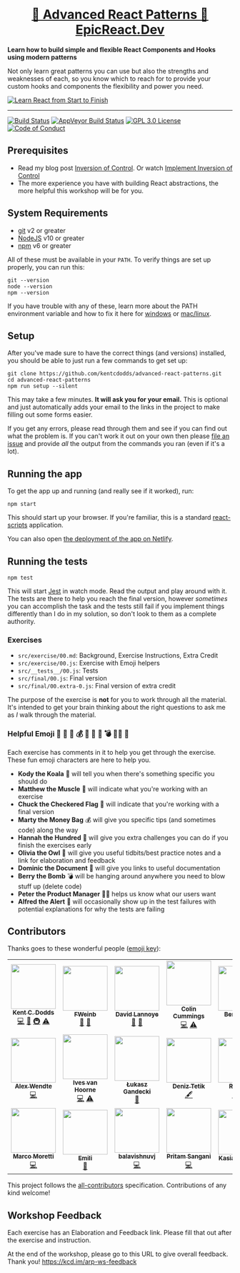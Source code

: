 <div>
  <h1 align="center"><a href="https://epicreact.dev">🤯 Advanced React Patterns 🚀 EpicReact.Dev</a></h1>
  <strong>
    Learn how to build simple and flexible React Components and Hooks using
    modern patterns
  </strong>
  <p>
    Not only learn great patterns you can use but also the strengths and
    weaknesses of each, so you know which to reach for to provide your custom
    hooks and components the flexibility and power you need.
  </p>

  <a href="https://epicreact.dev">
    <img
      alt="Learn React from Start to Finish"
      src="https://kentcdodds.com/images/epicreact-promo/er-1.gif"
    />
  </a>
</div>

<hr />

<!-- prettier-ignore-start -->
[![Build Status][build-badge]][build]
[![AppVeyor Build Status][win-build-badge]][win-build]
[![GPL 3.0 License][license-badge]][license]
[![Code of Conduct][coc-badge]][coc]
<!-- prettier-ignore-end -->

## Prerequisites

- Read my blog post
  [Inversion of Control](https://kentcdodds.com/blog/inversion-of-control). Or
  watch
  [Implement Inversion of Control](https://egghead.io/lessons/egghead-implement-inversion-of-control?pl=kent-s-blog-posts-as-screencasts-eefa540c&af=5236ad)
- The more experience you have with building React abstractions, the more
  helpful this workshop will be for you.

## System Requirements

- [git][git] v2 or greater
- [NodeJS][node] v10 or greater
- [npm][npm] v6 or greater

All of these must be available in your `PATH`. To verify things are set up
properly, you can run this:

```shell
git --version
node --version
npm --version
```

If you have trouble with any of these, learn more about the PATH environment
variable and how to fix it here for [windows][win-path] or
[mac/linux][mac-path].

## Setup

After you've made sure to have the correct things (and versions) installed, you
should be able to just run a few commands to get set up:

```
git clone https://github.com/kentcdodds/advanced-react-patterns.git
cd advanced-react-patterns
npm run setup --silent
```

This may take a few minutes. **It will ask you for your email.** This is
optional and just automatically adds your email to the links in the project to
make filling out some forms easier.

If you get any errors, please read through them and see if you can find out what
the problem is. If you can't work it out on your own then please [file an
issue][issue] and provide _all_ the output from the commands you ran (even if
it's a lot).

## Running the app

To get the app up and running (and really see if it worked), run:

```shell
npm start
```

This should start up your browser. If you're familiar, this is a standard
[react-scripts](https://create-react-app.dev/) application.

You can also open
[the deployment of the app on Netlify](https://advanced-react-patterns.netlify.app/).

## Running the tests

```shell
npm test
```

This will start [Jest](https://jestjs.io/) in watch mode. Read the output and
play around with it. The tests are there to help you reach the final version,
however _sometimes_ you can accomplish the task and the tests still fail if you
implement things differently than I do in my solution, so don't look to them as
a complete authority.

### Exercises

- `src/exercise/00.md`: Background, Exercise Instructions, Extra Credit
- `src/exercise/00.js`: Exercise with Emoji helpers
- `src/__tests__/00.js`: Tests
- `src/final/00.js`: Final version
- `src/final/00.extra-0.js`: Final version of extra credit

The purpose of the exercise is **not** for you to work through all the material.
It's intended to get your brain thinking about the right questions to ask me as
_I_ walk through the material.

### Helpful Emoji 🐨 💪 🏁 💰 💯 🦉 📜 💣 👨‍💼 🚨

Each exercise has comments in it to help you get through the exercise. These fun
emoji characters are here to help you.

- **Kody the Koala** 🐨 will tell you when there's something specific you should
  do
- **Matthew the Muscle** 💪 will indicate what you're working with an exercise
- **Chuck the Checkered Flag** 🏁 will indicate that you're working with a final
  version
- **Marty the Money Bag** 💰 will give you specific tips (and sometimes code)
  along the way
- **Hannah the Hundred** 💯 will give you extra challenges you can do if you
  finish the exercises early
- **Olivia the Owl** 🦉 will give you useful tidbits/best practice notes and a
  link for elaboration and feedback
- **Dominic the Document** 📜 will give you links to useful documentation
- **Berry the Bomb** 💣 will be hanging around anywhere you need to blow stuff
  up (delete code)
- **Peter the Product Manager** 👨‍💼 helps us know what our users want
- **Alfred the Alert** 🚨 will occasionally show up in the test failures with
  potential explanations for why the tests are failing

## Contributors

Thanks goes to these wonderful people
([emoji key](https://github.com/kentcdodds/all-contributors#emoji-key)):

<!-- ALL-CONTRIBUTORS-LIST:START - Do not remove or modify this section -->
<!-- prettier-ignore-start -->
<!-- markdownlint-disable -->
<table>
  <tr>
    <td align="center"><a href="https://kentcdodds.com"><img src="https://avatars.githubusercontent.com/u/1500684?v=3" width="100px;" alt=""/><br /><sub><b>Kent C. Dodds</b></sub></a><br /><a href="https://github.com/kentcdodds/advanced-react-patterns/commits?author=kentcdodds" title="Code">💻</a> <a href="https://github.com/kentcdodds/advanced-react-patterns/commits?author=kentcdodds" title="Documentation">📖</a> <a href="#infra-kentcdodds" title="Infrastructure (Hosting, Build-Tools, etc)">🚇</a> <a href="https://github.com/kentcdodds/advanced-react-patterns/commits?author=kentcdodds" title="Tests">⚠️</a></td>
    <td align="center"><a href="https://github.com/FWeinb"><img src="https://avatars0.githubusercontent.com/u/1250430?v=4" width="100px;" alt=""/><br /><sub><b>FWeinb</b></sub></a><br /><a href="https://github.com/kentcdodds/advanced-react-patterns/issues?q=author%3AFWeinb" title="Bug reports">🐛</a> <a href="#ideas-FWeinb" title="Ideas, Planning, & Feedback">🤔</a></td>
    <td align="center"><a href="https://github.com/dlannoye"><img src="https://avatars2.githubusercontent.com/u/1383720?v=4" width="100px;" alt=""/><br /><sub><b>David Lannoye</b></sub></a><br /><a href="https://github.com/kentcdodds/advanced-react-patterns/issues?q=author%3Adlannoye" title="Bug reports">🐛</a> <a href="https://github.com/kentcdodds/advanced-react-patterns/commits?author=dlannoye" title="Documentation">📖</a></td>
    <td align="center"><a href="https://github.com/colinrcummings"><img src="https://avatars2.githubusercontent.com/u/9815009?s=460&v=4" width="100px;" alt=""/><br /><sub><b>Colin Cummings</b></sub></a><br /><a href="https://github.com/kentcdodds/advanced-react-patterns/commits?author=colinrcummings" title="Code">💻</a> <a href="https://github.com/kentcdodds/advanced-react-patterns/commits?author=colinrcummings" title="Tests">⚠️</a></td>
    <td align="center"><a href="https://github.com/bkoltai"><img src="https://avatars2.githubusercontent.com/u/464764?v=4" width="100px;" alt=""/><br /><sub><b>Benji Koltai</b></sub></a><br /><a href="https://github.com/kentcdodds/advanced-react-patterns/commits?author=bkoltai" title="Documentation">📖</a></td>
    <td align="center"><a href="http://baggasumit.github.io"><img src="https://avatars1.githubusercontent.com/u/1779959?v=4" width="100px;" alt=""/><br /><sub><b>Sumit Bagga</b></sub></a><br /><a href="https://github.com/kentcdodds/advanced-react-patterns/commits?author=baggasumit" title="Documentation">📖</a></td>
    <td align="center"><a href="https://github.com/Tarabyte"><img src="https://avatars0.githubusercontent.com/u/2027010?v=4" width="100px;" alt=""/><br /><sub><b>Yury Tarabanko</b></sub></a><br /><a href="https://github.com/kentcdodds/advanced-react-patterns/commits?author=Tarabyte" title="Code">💻</a></td>
  </tr>
  <tr>
    <td align="center"><a href="http://www.wendtedesigns.com/"><img src="https://avatars2.githubusercontent.com/u/5779538?v=4" width="100px;" alt=""/><br /><sub><b>Alex Wendte</b></sub></a><br /><a href="https://github.com/kentcdodds/advanced-react-patterns/commits?author=themostcolm" title="Code">💻</a></td>
    <td align="center"><a href="https://twitter.com/CompuIves"><img src="https://avatars3.githubusercontent.com/u/587016?v=4" width="100px;" alt=""/><br /><sub><b>Ives van Hoorne</b></sub></a><br /><a href="https://github.com/kentcdodds/advanced-react-patterns/commits?author=CompuIves" title="Code">💻</a> <a href="https://github.com/kentcdodds/advanced-react-patterns/commits?author=CompuIves" title="Tests">⚠️</a></td>
    <td align="center"><a href="http://team.thebrain.pro"><img src="https://avatars1.githubusercontent.com/u/4002543?v=4" width="100px;" alt=""/><br /><sub><b>Łukasz Gandecki</b></sub></a><br /><a href="https://github.com/kentcdodds/advanced-react-patterns/commits?author=lgandecki" title="Documentation">📖</a></td>
    <td align="center"><a href="https://github.com/deniztetik"><img src="https://avatars0.githubusercontent.com/u/14167019?v=4" width="100px;" alt=""/><br /><sub><b>Deniz Tetik</b></sub></a><br /><a href="#content-deniztetik" title="Content">🖋</a></td>
    <td align="center"><a href="https://github.com/Ruffeng"><img src="https://avatars1.githubusercontent.com/u/18511772?v=4" width="100px;" alt=""/><br /><sub><b>Ruffeng</b></sub></a><br /><a href="#content-Ruffeng" title="Content">🖋</a> <a href="https://github.com/kentcdodds/advanced-react-patterns/commits?author=Ruffeng" title="Code">💻</a></td>
    <td align="center"><a href="https://stackshare.io/jdorfman/decisions"><img src="https://avatars1.githubusercontent.com/u/398230?v=4" width="100px;" alt=""/><br /><sub><b>Justin Dorfman</b></sub></a><br /><a href="#fundingFinding-jdorfman" title="Funding Finding">🔍</a></td>
    <td align="center"><a href="http://alexmunoz.github.io"><img src="https://avatars3.githubusercontent.com/u/3093946?v=4" width="100px;" alt=""/><br /><sub><b>Alex Munoz</b></sub></a><br /><a href="https://github.com/kentcdodds/advanced-react-patterns/commits?author=AlexMunoz" title="Documentation">📖</a></td>
  </tr>
  <tr>
    <td align="center"><a href="https://github.com/marcosvega91"><img src="https://avatars2.githubusercontent.com/u/5365582?v=4" width="100px;" alt=""/><br /><sub><b>Marco Moretti</b></sub></a><br /><a href="https://github.com/kentcdodds/advanced-react-patterns/commits?author=marcosvega91" title="Code">💻</a></td>
    <td align="center"><a href="https://github.com/emipc"><img src="https://avatars1.githubusercontent.com/u/26004903?v=4" width="100px;" alt=""/><br /><sub><b>Emili</b></sub></a><br /><a href="https://github.com/kentcdodds/advanced-react-patterns/commits?author=emipc" title="Documentation">📖</a></td>
    <td align="center"><a href="https://github.com/balavishnuvj"><img src="https://avatars3.githubusercontent.com/u/13718688?v=4" width="100px;" alt=""/><br /><sub><b>balavishnuvj</b></sub></a><br /><a href="https://github.com/kentcdodds/advanced-react-patterns/commits?author=balavishnuvj" title="Code">💻</a></td>
    <td align="center"><a href="https://www.linkedin.com/in/pritamsangani/"><img src="https://avatars3.githubusercontent.com/u/22857896?v=4" width="100px;" alt=""/><br /><sub><b>Pritam Sangani</b></sub></a><br /><a href="https://github.com/kentcdodds/advanced-react-patterns/commits?author=PritamSangani" title="Code">💻</a></td>
    <td align="center"><a href="http://linkedin.com/in/katarzynakosturek/"><img src="https://avatars3.githubusercontent.com/u/36547835?v=4" width="100px;" alt=""/><br /><sub><b>Kasia Kosturek</b></sub></a><br /><a href="https://github.com/kentcdodds/advanced-react-patterns/commits?author=kocvrek" title="Documentation">📖</a></td>
  </tr>
</table>

<!-- markdownlint-enable -->
<!-- prettier-ignore-end -->
<!-- ALL-CONTRIBUTORS-LIST:END -->

This project follows the
[all-contributors](https://github.com/kentcdodds/all-contributors)
specification. Contributions of any kind welcome!

## Workshop Feedback

Each exercise has an Elaboration and Feedback link. Please fill that out after
the exercise and instruction.

At the end of the workshop, please go to this URL to give overall feedback.
Thank you! https://kcd.im/arp-ws-feedback

<!-- prettier-ignore-start -->
[npm]: https://www.npmjs.com/
[node]: https://nodejs.org
[git]: https://git-scm.com/
[build-badge]: https://img.shields.io/travis/kentcdodds/advanced-react-patterns.svg?style=flat-square&logo=travis
[build]: https://travis-ci.org/kentcdodds/advanced-react-patterns
[license-badge]: https://img.shields.io/badge/license-GPL%203.0%20License-blue.svg?style=flat-square
[license]: https://github.com/kentcdodds/advanced-react-patterns/blob/main/LICENSE
[coc-badge]: https://img.shields.io/badge/code%20of-conduct-ff69b4.svg?style=flat-square
[coc]: https://github.com/kentcdodds/advanced-react-patterns/blob/main/CODE_OF_CONDUCT.md
[emojis]: https://github.com/kentcdodds/all-contributors#emoji-key
[all-contributors]: https://github.com/kentcdodds/all-contributors
[win-path]: https://www.howtogeek.com/118594/how-to-edit-your-system-path-for-easy-command-line-access/
[mac-path]: http://stackoverflow.com/a/24322978/971592
[issue]: https://github.com/kentcdodds/advanced-react-patterns/issues/new
[win-build-badge]: https://img.shields.io/appveyor/ci/kentcdodds/advanced-react-patterns.svg?style=flat-square&logo=appveyor
[win-build]: https://ci.appveyor.com/project/kentcdodds/advanced-react-patterns
<!-- prettier-ignore-end -->
